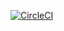 [![CircleCI](https://dl.circleci.com/status-badge/img/gh/ansible-playbooks-mamono210/user/tree/main.svg?style=svg)](https://dl.circleci.com/status-badge/redirect/gh/ansible-playbooks-mamono210/user/tree/main)
